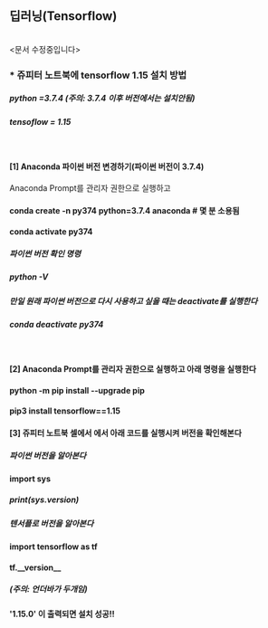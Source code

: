 ##  딥러닝(Tensorflow)
<br>
<문서 수정중입니다>

### \* 쥬피터 노트북에 tensorflow 1.15 설치 방법

##### python =3.7.4  (주의: 3.7.4 이후 버전에서는 설치안됨)
##### tensoflow = 1.15

<br>

#### [1] Anaconda 파이썬 버전 변경하기(파이썬 버전이 3.7.4)

Anaconda Prompt를 관리자 권한으로 실행하고
#### conda create -n py374 python=3.7.4 anaconda    # 몇 분 소용됨  
#### conda activate py374

##### 파이썬 버전 확인 명령
##### python -V
##### 만일 원래 파이썬 버전으로 다시 사용하고 싶을 때는 deactivate를 실행한다
##### conda deactivate py374
<br>

#### [2] Anaconda Prompt를 관리자 권한으로 실행하고 아래 명령을 실행한다

#### python -m pip install --upgrade pip
#### pip3 install tensorflow==1.15

#### [3] 쥬피터 노트북 셀에서 에서 아래 코드를 실행시켜 버전을 확인해본다

##### 파이썬 버전을 알아본다
#### import sys
##### print(sys.version)

##### 텐서플로 버전을 알아본다
#### import tensorflow as tf
#### tf.\_\_version\_\_   
##### (주의: 언더바가 두개임) 
#### '1.15.0' 이 출력되면 설치 성공!!
